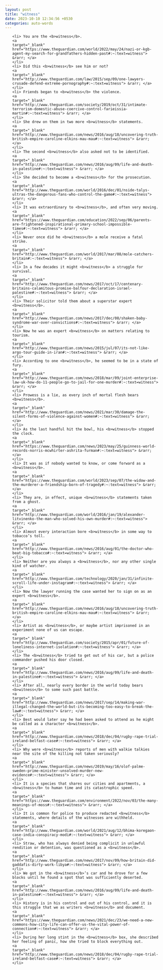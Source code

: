 ```yaml
---
layout: post
title: "witness"
date: 2023-10-10 12:34:56 +0530
categories: auto-words
---
```

<ol>

    <li> You are the <b>witness</b>.
    <a 
    target="_blank" 
    href="https://www.theguardian.com/world/2022/may/24/nazi-or-kgb-agent-my-search-for-grandfathers-hidden-past#:~:text=witness"> &rarr; </a>
    </li>
    <li> Did this <b>witness</b> see him or not?
    <a 
    target="_blank" 
    href="http://www.theguardian.com/law/2015/sep/09/one-lawyers-crusade-defend-extreme-pornography#:~:text=witness"> &rarr; </a>
    </li>
    <li> Friends began to <b>witness</b> the violence.
    <a 
    target="_blank" 
    href="http://www.theguardian.com/society/2019/oct/31/intimate-terrorism-domestic-abuse-coercive-control-farieissia-martin#:~:text=witness"> &rarr; </a>
    </li>
    <li> She drew on them in two more <b>witness</b> statements.
    <a 
    target="_blank" 
    href="http://www.theguardian.com/news/2016/aug/18/uncovering-truth-british-empire-caroline-elkins-mau-mau#:~:text=witness"> &rarr; </a>
    </li>
    <li> The second <b>witness</b> also asked not to be identified.
    <a 
    target="_blank" 
    href="http://www.theguardian.com/news/2016/aug/09/life-and-death-in-palestine#:~:text=witness"> &rarr; </a>
    </li>
    <li> She decided to become a <b>witness</b> for the prosecution.
    <a 
    target="_blank" 
    href="http://www.theguardian.com/world/2016/dec/01/nside-talys-ultras-the-dangerous-fans-who-control-the-game#:~:text=witness"> &rarr; </a>
    </li>
    <li> It was extraordinary to <b>witness</b>, and often very moving.
    <a 
    target="_blank" 
    href="https://www.theguardian.com/education/2022/sep/06/parents-are-frightened-inspirational-primary-school-impossible-times#:~:text=witness"> &rarr; </a>
    </li>
    <li> Never once did he <b>witness</b> a mole receive a fatal strike.
    <a 
    target="_blank" 
    href="http://www.theguardian.com/world/2017/mar/08/mole-catchers-britain#:~:text=witness"> &rarr; </a>
    </li>
    <li> In a few decades it might <b>witness</b> a struggle for survival.
    <a 
    target="_blank" 
    href="http://www.theguardian.com/news/2017/oct/17/centenary-britains-calamitous-promise-balfour-declaration-israel-palestine#:~:text=witness"> &rarr; </a>
    </li>
    <li> Their solicitor told them about a superstar expert <b>witness</b>.
    <a 
    target="_blank" 
    href="http://www.theguardian.com/news/2017/dec/08/shaken-baby-syndrome-war-over-convictions#:~:text=witness"> &rarr; </a>
    </li>
    <li> Now he was an expert <b>witness</b> on matters relating to tourism.
    <a 
    target="_blank" 
    href="http://www.theguardian.com/news/2015/jul/07/its-not-like-argo-tour-guide-in-iran#:~:text=witness"> &rarr; </a>
    </li>
    <li> According to one <b>witness</b>, he seemed to be in a state of fury.
    <a 
    target="_blank" 
    href="http://www.theguardian.com/news/2018/mar/09/joint-enterprise-law-uk-how-do-11-people-go-to-jail-for-one-murder#:~:text=witness"> &rarr; </a>
    </li>
    <li> Prowess is a lie, as every inch of mortal flesh bears <b>witness</b>.
    <a 
    target="_blank" 
    href="http://www.theguardian.com/news/2021/mar/30/damage-the-silent-forms-of-violence-against-women#:~:text=witness"> &rarr; </a>
    </li>
    <li> As the last handful hit the bowl, his <b>witness</b> stopped the clock.
    <a 
    target="_blank" 
    href="https://www.theguardian.com/news/2023/may/25/guinness-world-records-norris-mcwhirter-ashrita-furman#:~:text=witness"> &rarr; </a>
    </li>
    <li> It was as if nobody wanted to know, or come forward as a <b>witness</b>.
    <a 
    target="_blank" 
    href="https://www.theguardian.com/world/2023/sep/07/the-widow-and-the-murderer-a-friendship-born-of-tragedy#:~:text=witness"> &rarr; </a>
    </li>
    <li> They are, in effect, unique <b>witness</b> statements taken from a ghost.
    <a 
    target="_blank" 
    href="http://www.theguardian.com/world/2016/jan/19/alexander-litvinenko-the-man-who-solved-his-own-murder#:~:text=witness"> &rarr; </a>
    </li>
    <li> Almost every interaction bore <b>witness</b> in some way to tobacco’s toll.
    <a 
    target="_blank" 
    href="http://www.theguardian.com/news/2016/aug/01/the-doctor-who-beat-big-tobacco#:~:text=witness"> &rarr; </a>
    </li>
    <li> Neither are you always a <b>witness</b>, nor any other single kind of watcher.
    <a 
    target="_blank" 
    href="http://www.theguardian.com/technology/2020/jan/31/infinite-scroll-life-under-instagram#:~:text=witness"> &rarr; </a>
    </li>
    <li> Now the lawyer running the case wanted her to sign on as an expert <b>witness</b>.
    <a 
    target="_blank" 
    href="http://www.theguardian.com/news/2016/aug/18/uncovering-truth-british-empire-caroline-elkins-mau-mau#:~:text=witness"> &rarr; </a>
    </li>
    <li> Artist as <b>witness</b>, or maybe artist imprisoned in an experiment none of us can escape.
    <a 
    target="_blank" 
    href="http://www.theguardian.com/society/2015/apr/01/future-of-loneliness-internet-isolation#:~:text=witness"> &rarr; </a>
    </li>
    <li> The <b>witness</b> tried to get out of his car, but a police commander pushed his door closed.
    <a 
    target="_blank" 
    href="http://www.theguardian.com/news/2016/aug/09/life-and-death-in-palestine#:~:text=witness"> &rarr; </a>
    </li>
    <li> After all, nearly every border in the world today bears <b>witness</b> to some such past battle.
    <a 
    target="_blank" 
    href="http://www.theguardian.com/news/2017/sep/14/making-war-illegal-changed-the-world-but-its-becoming-too-easy-to-break-the-law#:~:text=witness"> &rarr; </a>
    </li>
    <li> Best would later say he had been asked to attend as he might be called as a character <b>witness</b>.
    <a 
    target="_blank" 
    href="http://www.theguardian.com/news/2018/dec/04/rugby-rape-trial-ireland-belfast-case#:~:text=witness"> &rarr; </a>
    </li>
    <li> Why were <b>witness</b> reports of men with walkie talkies near the site of the killing not taken seriously?
    <a 
    target="_blank" 
    href="http://www.theguardian.com/news/2019/may/16/olof-palme-sweden-prime-minister-unsolved-murder-new-evidence#:~:text=witness"> &rarr; </a>
    </li>
    <li> It is a species that shares our cities and apartments, a <b>witness</b> to human time and its catastrophic speed.
    <a 
    target="_blank" 
    href="https://www.theguardian.com/environment/2022/nov/03/the-many-meanings-of-moss#:~:text=witness"> &rarr; </a>
    </li>
    <li> It is common for police to produce redacted <b>witness</b> statements, where details of the witnesses are withheld.
    <a 
    target="_blank" 
    href="http://www.theguardian.com/world/2021/aug/12/bhima-koregaon-case-india-conspiracy-modi#:~:text=witness"> &rarr; </a>
    </li>
    <li> Straw, who has always denied being complicit in unlawful rendition or detention, was questioned as a <b>witness</b>.
    <a 
    target="_blank" 
    href="http://www.theguardian.com/news/2017/nov/09/how-britain-did-gaddafis-dirty-work-libya#:~:text=witness"> &rarr; </a>
    </li>
    <li> We got in the <b>witness</b>’s car and he drove for a few blocks until he found a spot that was sufficiently deserted.
    <a 
    target="_blank" 
    href="http://www.theguardian.com/news/2016/aug/09/life-and-death-in-palestine#:~:text=witness"> &rarr; </a>
    </li>
    <li> History is in his control and out of his control, and it is this struggle that we as writers <b>witness</b> and document.
    <a 
    target="_blank" 
    href="https://www.theguardian.com/news/2021/dec/23/we-need-a-new-commons-how-city-life-can-offer-us-the-vital-power-of-connection#:~:text=witness"> &rarr; </a>
    </li>
    <li> During her long stint in the <b>witness</b> box, she described her feeling of panic, how she tried to block everything out.
    <a 
    target="_blank" 
    href="http://www.theguardian.com/news/2018/dec/04/rugby-rape-trial-ireland-belfast-case#:~:text=witness"> &rarr; </a>
    </li>